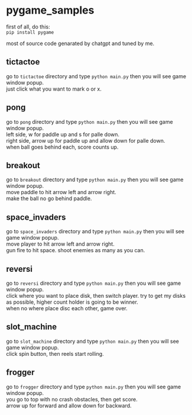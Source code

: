 # pygame_samples

first of all, do this:  
`pip install pygame`

most of source code genarated by chatgpt and tuned by me.

## tictactoe
go to `tictactoe` directory and type `python main.py` then you will see game window popup.  
just click what you want to mark o or x.  

## pong
go to `pong` directory and type `python main.py` then you will see game window popup.  
left side, w for paddle up and s for palle down.  
right side, arrow up for paddle up and allow down for palle down.  
when ball goes behind each, score counts up.  

## breakout
go to `breakout` directory and type `python main.py` then you will see game window popup.  
move paddle to hit arrow left and arrow right.  
make the ball no go behind paddle.  

## space_invaders
go to `space_invaders` directory and type `python main.py` then you will see game window popup.  
move player to hit arrow left and arrow right.  
gun fire to hit space.
shoot enemies as many as you can.  

## reversi
go to `reversi` directory and type `python main.py` then you will see game window popup.  
click where you want to place disk, then switch player. 
try to get my disks as possible, higher count holder is going to be winner.   
when no where place disc each other, game over.  

## slot_machine
go to `slot_machine` directory and type `python main.py` then you will see game window popup.  
click spin button, then reels start rolling. 

## frogger
go to `frogger` directory and type `python main.py` then you will see game window popup.  
you go to top with no crash obstacles, then get score.  
arrow up for forward and allow down for backward.  

